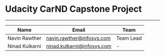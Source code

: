 # Udacity CarND Capstone Project #

<hr>

|Name|Email|Team
|---|---|---
|Navin Rawther|navin.rawther@infosys.com|Team Lead
|Ninad Kulkarni|ninad.kulkarni@infosys.com| - 

